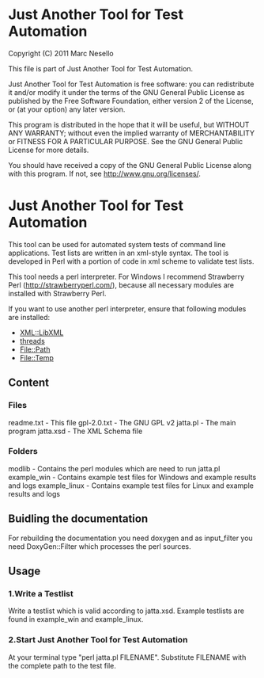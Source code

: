 Just Another Tool for Test Automation
=====================================
Copyright (C) 2011 Marc Nesello

This file is part of Just Another Tool for Test Automation.

Just Another Tool for Test Automation is free software: you can redistribute it and/or modify
it under the terms of the GNU General Public License as published by
the Free Software Foundation, either version 2 of the License, or
(at your option) any later version.

This program is distributed in the hope that it will be useful,
but WITHOUT ANY WARRANTY; without even the implied warranty of
MERCHANTABILITY or FITNESS FOR A PARTICULAR PURPOSE.  See the
GNU General Public License for more details.

You should have received a copy of the GNU General Public License
along with this program.  If not, see <http://www.gnu.org/licenses/>.


Just Another Tool for Test Automation
=====================================

This tool can be used for automated system tests of command line applications. 
Test lists are written in an xml-style syntax. 
The tool is developed in Perl with a portion of code in xml scheme to validate test lists.


This tool needs a perl interpreter. For Windows I recommend Strawberry Perl (http://strawberryperl.com/), because all necessary modules are installed with Strawberry Perl.

If you want to use another perl interpreter, ensure that following modules are installed:

* [XML::LibXML](http://search.cpan.org/~pajas/XML-LibXML-1.70/LibXML.pod)
* [threads](http://search.cpan.org/~jdhedden/threads-1.77/threads.pm)
* [File::Path](http://search.cpan.org/~dland/File-Path-2.08/Path.pm)
* [File::Temp](http://search.cpan.org/~tjenness/File-Temp-0.22/Temp.pm)



Content
-------

### Files
readme.txt - This file
gpl-2.0.txt - The GNU GPL v2
jatta.pl - The main program
jatta.xsd - The XML Schema file

### Folders
modlib - Contains the perl modules which are need to run jatta.pl
example_win - Contains example test files for Windows and example results and logs
example_linux - Contains example test files for Linux and example results and logs


Buidling the documentation
--------------------------
For rebuilding the documentation you need doxygen and as input_filter you need DoxyGen::Filter which processes the perl sources.

Usage
-----
### 1.Write a Testlist
Write a testlist which is valid according to jatta.xsd. Example testlists are found in example_win and example_linux.

### 2.Start Just Another Tool for Test Automation
At your terminal type "perl jatta.pl FILENAME". Substitute FILENAME with the complete path to the test file.



